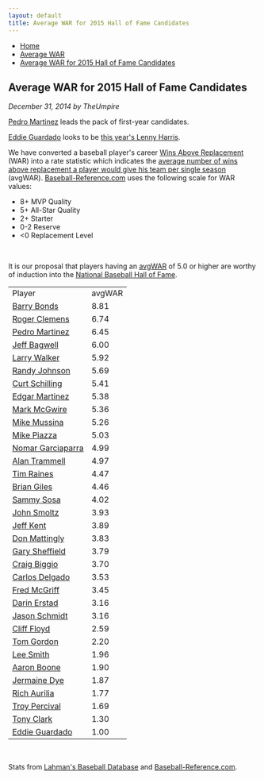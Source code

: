 ```yaml
---
layout: default
title: Average WAR for 2015 Hall of Fame Candidates
---
```

<nav class="breadcrumb" aria-label="breadcrumbs">
  <ul>
    <li><a href="{{ site.url }}{{ site.baseurl }}/index.html">Home</a></li>
    <li><a href="avg-war-home.html">Average WAR</a></li>
    <li class="is-active"><a href="#" aria-current="page">Average WAR for 2015 Hall of Fame Candidates</a></li>
  </ul>
</nav>

<section class="storycontent">
  <h1>Average WAR for 2015 Hall of Fame Candidates</h1>
  <p><em>December 31, 2014 by TheUmpire</em></p>
  <p><a href="http://www.baseball-reference.com/players/m/martipe02.shtml">Pedro Martinez</a> leads the pack of first-year candidates.</p>
  <p><a href="http://www.baseball-reference.com/players/g/guarded01.shtml">Eddie Guardado</a> looks to be <a href="lenny-harris-for-hall-of-fame-huh.html">this year's Lenny Harris</a>.</p>
  <p>We have converted a baseball player's career <a href="http://saberlibrary.com/misc/war/">Wins Above Replacement</a> (WAR) into a rate statistic which indicates the <a href="avg-war.html">average number of wins above replacement a player would give his team per single season</a> (avgWAR). <a href="http://www.baseball-reference.com">Baseball-Reference.com</a> uses the following scale for WAR values:</p>
  <ul>
  <li>8+ MVP Quality </li>
  <li>5+ All-Star Quality </li>
  <li>2+ Starter </li>
  <li>0-2 Reserve </li>
  <li>&lt;0 Replacement Level </li>
  </ul>
  <br />
  <p>It is our proposal that players having an <a href="avg-war.html">avgWAR</a> of 5.0 or higher are worthy of induction into the <a href="http://baseballhall.org/">National Baseball Hall of Fame</a>.</p>
  <table class="avg-war-players">
  <tbody>
  <tr class="avg-war-players-header">
  <td>Player</td>
  <td>avgWAR</td>
  </tr>
  <tr class="avg-war-hof">
  <td><a href="http://www.baseball-reference.com/players/b/bondsba01.shtml">Barry Bonds</a></td>
  <td>8.81</td>
  </tr>
  <tr class="avg-war-hof">
  <td><a href="http://www.baseball-reference.com/players/c/clemero02.shtml">Roger Clemens</a></td>
  <td>6.74</td>
  </tr>
  <tr class="avg-war-hof">
  <td><a href="http://www.baseball-reference.com/players/m/martipe02.shtml">Pedro Martinez</a></td>
  <td>6.45</td>
  </tr>
  <tr class="avg-war-hof">
  <td><a href="http://www.baseball-reference.com/players/b/bagweje01.shtml">Jeff Bagwell</a></td>
  <td>6.00</td>
  </tr>
  <tr class="avg-war-hof">
  <td><a href="http://www.baseball-reference.com/players/w/walkela01.shtml">Larry Walker</a></td>
  <td>5.92</td>
  </tr>
  <tr class="avg-war-hof">
  <td><a href="http://www.baseball-reference.com/players/j/johnsra05.shtml">Randy Johnson</a></td>
  <td>5.69</td>
  </tr>
  <tr class="avg-war-hof">
  <td><a href="http://www.baseball-reference.com/players/s/schilcu01.shtml">Curt Schilling</a></td>
  <td>5.41</td>
  </tr>
  <tr class="avg-war-hof">
  <td><a href="http://www.baseball-reference.com/players/m/martied01.shtml">Edgar Martinez</a></td>
  <td>5.38</td>
  </tr>
  <tr class="avg-war-hof">
  <td><a href="http://www.baseball-reference.com/players/m/mcgwima01.shtml">Mark McGwire</a></td>
  <td>5.36</td>
  </tr>
  <tr class="avg-war-hof">
  <td><a href="http://www.baseball-reference.com/players/m/mussimi01.shtml">Mike Mussina</a></td>
  <td>5.26</td>
  </tr>
  <tr class="avg-war-hof">
  <td><a href="http://www.baseball-reference.com/players/p/piazzmi01.shtml">Mike Piazza</a></td>
  <td>5.03</td>
  </tr>
  <tr>
  <td><a href="http://www.baseball-reference.com/players/g/garcino01.shtml">Nomar Garciaparra</a></td>
  <td>4.99</td>
  </tr>
  <tr>
  <td><a href="http://www.baseball-reference.com/players/t/trammal01.shtml">Alan Trammell</a></td>
  <td>4.97</td>
  </tr>
  <tr>
  <td><a href="http://www.baseball-reference.com/players/r/raineti01.shtml">Tim Raines</a></td>
  <td>4.47</td>
  </tr>
  <tr>
  <td><a href="http://www.baseball-reference.com/players/g/gilesbr02.shtml">Brian Giles</a></td>
  <td>4.46</td>
  </tr>
  <tr>
  <td><a href="http://www.baseball-reference.com/players/s/sosasa01.shtml">Sammy Sosa</a></td>
  <td>4.02</td>
  </tr>
  <tr>
  <td><a href="http://www.baseball-reference.com/players/s/smoltjo01.shtml">John Smoltz</a></td>
  <td>3.93</td>
  </tr>
  <tr>
  <td><a href="http://www.baseball-reference.com/players/k/kentje01.shtml">Jeff Kent</a></td>
  <td>3.89</td>
  </tr>
  <tr>
  <td><a href="http://www.baseball-reference.com/players/m/mattido01.shtml">Don Mattingly</a></td>
  <td>3.83</td>
  </tr>
  <tr>
  <td><a href="http://www.baseball-reference.com/players/s/sheffga01.shtml">Gary Sheffield</a></td>
  <td>3.79</td>
  </tr>
  <tr>
  <td><a href="http://www.baseball-reference.com/players/b/biggicr01.shtml">Craig Biggio</a></td>
  <td>3.70</td>
  </tr>
  <tr>
  <td><a href="http://www.baseball-reference.com/players/d/delgaca01.shtml">Carlos Delgado</a></td>
  <td>3.53</td>
  </tr>
  <tr>
  <td><a href="http://www.baseball-reference.com/players/m/mcgrifr01.shtml">Fred McGriff</a></td>
  <td>3.45</td>
  </tr>
  <tr>
  <td><a href="http://www.baseball-reference.com/players/e/erstada01.shtml">Darin Erstad</a></td>
  <td>3.16</td>
  </tr>
  <tr>
  <td><a href="http://www.baseball-reference.com/players/s/schmija01.shtml">Jason Schmidt</a></td>
  <td>3.16</td>
  </tr>
  <tr>
  <td><a href="http://www.baseball-reference.com/players/f/floydcl01.shtml">Cliff Floyd</a></td>
  <td>2.59</td>
  </tr>
  <tr>
  <td><a href="http://www.baseball-reference.com/players/g/gordoto01.shtml">Tom Gordon</a></td>
  <td>2.20</td>
  </tr>
  <tr>
  <td><a href="http://www.baseball-reference.com/players/s/smithle02.shtml">Lee Smith</a></td>
  <td>1.96</td>
  </tr>
  <tr>
  <td><a href="http://www.baseball-reference.com/players/b/booneaa01.shtml">Aaron Boone</a></td>
  <td>1.90</td>
  </tr>
  <tr>
  <td><a href="http://www.baseball-reference.com/players/d/dyeje01.shtml">Jermaine Dye</a></td>
  <td>1.87</td>
  </tr>
  <tr>
  <td><a href="http://www.baseball-reference.com/players/a/aurilri01.shtml">Rich Aurilia</a></td>
  <td>1.77</td>
  </tr>
  <tr>
  <td><a href="http://www.baseball-reference.com/players/p/percitr01.shtml">Troy Percival</a></td>
  <td>1.69</td>
  </tr>
  <tr>
  <td><a href="http://www.baseball-reference.com/players/c/clarkto02.shtml">Tony Clark</a></td>
  <td>1.30</td>
  </tr>
  <tr>
  <td><a href="http://www.baseball-reference.com/players/g/guarded01.shtml">Eddie Guardado</a></td>
  <td>1.00</td>
  </tr>
  </tbody>
  </table>
  <br />
  <p>Stats from <a href="http://baseball1.com/statistics/">Lahman's Baseball Database</a> and <a href="http://www.baseball-reference.com/">Baseball-Reference.com</a>.</p>
 
</section>
